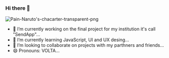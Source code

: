 ### Hi there 👋
<picture>
 <source media="(prefers-color-scheme: dark)" srcset="https://i.pinimg.com/564x/8a/7e/31/8a7e3144de536db967330e56fc1a5912.jpg">
 <source media="(prefers-color-scheme: light)" srcset="https://i.pinimg.com/564x/8a/7e/31/8a7e3144de536db967330e56fc1a5912.jpg">
 <img alt="Pain-Naruto's-chacarter-transparent-png" src="https://i.pinimg.com/564x/8a/7e/31/8a7e3144de536db967330e56fc1a5912.jpg">
</picture>

- 🔭 I’m currently working on the final project for my institution it's call "SendApp"...
- 🌱 I’m currently learning JavaScript, UI and UX desing...
- 👯 I’m looking to collaborate on projects with my parthners and friends...
- 😄 Pronouns: VOLTA...


